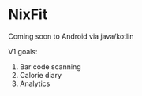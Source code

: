 # NixFit

Coming soon to Android via java/kotlin

V1 goals:
1.  Bar code scanning
2.  Calorie diary
3.  Analytics 
